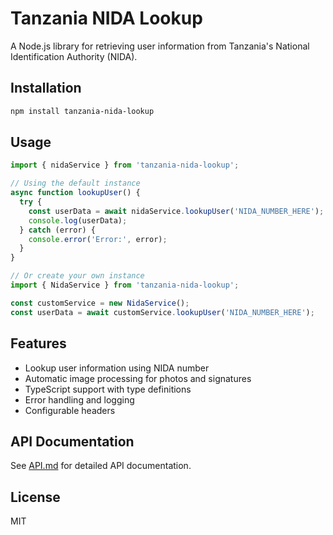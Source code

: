 # Tanzania NIDA Lookup

A Node.js library for retrieving user information from Tanzania's National Identification Authority (NIDA).

## Installation

```bash
npm install tanzania-nida-lookup
```

## Usage

```typescript
import { nidaService } from 'tanzania-nida-lookup';

// Using the default instance
async function lookupUser() {
  try {
    const userData = await nidaService.lookupUser('NIDA_NUMBER_HERE');
    console.log(userData);
  } catch (error) {
    console.error('Error:', error);
  }
}

// Or create your own instance
import { NidaService } from 'tanzania-nida-lookup';

const customService = new NidaService();
const userData = await customService.lookupUser('NIDA_NUMBER_HERE');
```

## Features

- Lookup user information using NIDA number
- Automatic image processing for photos and signatures
- TypeScript support with type definitions
- Error handling and logging
- Configurable headers

## API Documentation

See [API.md](docs/API.md) for detailed API documentation.

## License

MIT
